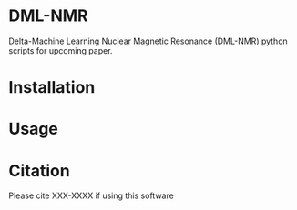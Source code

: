# DML-NMR
Delta-Machine Learning Nuclear Magnetic Resonance (DML-NMR) python scripts for upcoming paper. 

# Installation

# Usage

# Citation
Please cite XXX-XXXX if using this software
